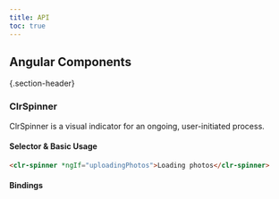 ```yaml
---
title: API
toc: true
---
```


## Angular Components

{.section-header}

### ClrSpinner

ClrSpinner is a visual indicator for an ongoing, user-initiated process.

#### Selector & Basic Usage

<DocDemo toggle="false">

```html
<clr-spinner *ngIf="uploadingPhotos">Loading photos</clr-spinner>
```

</DocDemo>

#### Bindings

<DocComponentApi component="ClrSpinner" item="bindings" />
